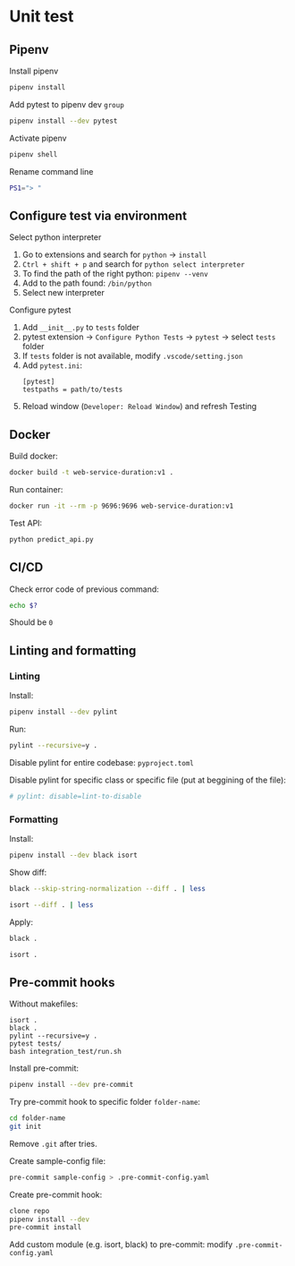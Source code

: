 # Unit test

## Pipenv

Install pipenv

```bash
pipenv install 
```

Add pytest to pipenv dev `group`

```bash
pipenv install --dev pytest
```

Activate pipenv
```bash
pipenv shell
```

Rename command line
```bash
PS1="> "
```

## Configure test via environment

Select python interpreter  
1. Go to extensions and search for `python` → `install`
2. `Ctrl + shift + p` and search for `python select interpreter`
3. To find the path of the right python: `pipenv --venv`
4. Add to the path found: `/bin/python`
5. Select new interpreter

Configure pytest
1. Add `__init__.py` to `tests` folder
2. pytest extension → `Configure Python Tests` → `pytest` → select `tests` folder
3. If `tests` folder is not available, modify `.vscode/setting.json`
4. Add `pytest.ini`:
    ```
    [pytest]
    testpaths = path/to/tests
    ```
5. Reload window (`Developer: Reload Window`) and refresh Testing

## Docker

Build docker:
```bash
docker build -t web-service-duration:v1 .
```

Run container:

```bash
docker run -it --rm -p 9696:9696 web-service-duration:v1
```

Test API:
```python
python predict_api.py
```

## CI/CD

Check error code of previous command:
```bash
echo $?
```

Should be `0`


## Linting and formatting

### Linting

Install:
```bash
pipenv install --dev pylint
```

Run:
```bash
pylint --recursive=y .
```

Disable pylint for entire codebase: `pyproject.toml`

Disable pylint for specific class or specific file (put at beggining of the file): 
```python
# pylint: disable=lint-to-disable
```

### Formatting

Install:
```bash
pipenv install --dev black isort
```

Show diff:
```bash
black --skip-string-normalization --diff . | less
```
```bash
isort --diff . | less
```

Apply:
```bash
black .
```
```bash
isort .
```

## Pre-commit hooks

Without makefiles:
```
isort .
black .
pylint --recursive=y .
pytest tests/
bash integration_test/run.sh
```

Install pre-commit:
```bash
pipenv install --dev pre-commit
```

Try pre-commit hook to specific folder `folder-name`:
```bash
cd folder-name
git init
```
Remove `.git` after tries.

Create sample-config file:
```bash
pre-commit sample-config > .pre-commit-config.yaml 
```

Create pre-commit hook:
```bash
clone repo
pipenv install --dev
pre-commit install
```

Add custom module (e.g. isort, black) to pre-commit: modify `.pre-commit-config.yaml`
